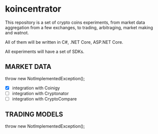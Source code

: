 # koincentrator

This repository is a set of crypto coins experiments, from market data aggregation from a few exchanges, to trading, arbitraging, market making and watnot.

All of them will be written in C#, .NET Core, ASP.NET Core.

All experiments will have a set of SDKs.


## MARKET DATA
throw new NotImplementedException();

- [x] integration with Coinigy
- [ ] integration with Cryptonator
- [ ] integration with CryptoCompare

## TRADING MODELS
throw new NotImplementedException();

